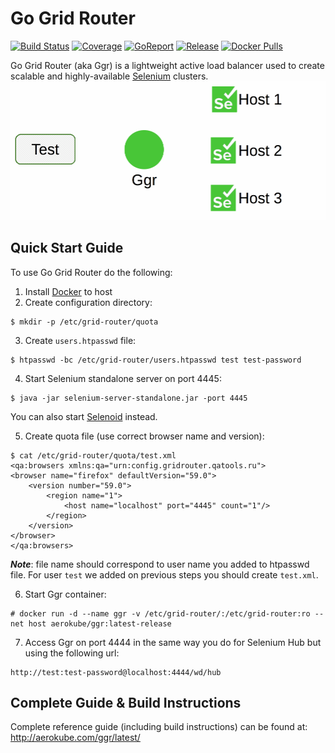 # Go Grid Router
[![Build Status](https://travis-ci.org/aerokube/ggr.svg?branch=master)](https://travis-ci.org/aerokube/ggr)
[![Coverage](https://codecov.io/github/aerokube/ggr/coverage.svg)](https://codecov.io/gh/aerokube/ggr)
[![GoReport](https://goreportcard.com/badge/github.com/aerokube/ggr)](https://goreportcard.com/report/github.com/aerokube/ggr)
[![Release](https://img.shields.io/github/release/aerokube/ggr.svg)](https://github.com/aerokube/ggr/releases/latest)
[![Docker Pulls](https://img.shields.io/docker/pulls/aerokube/ggr.svg)](https://hub.docker.com/r/aerokube/ggr)

Go Grid Router (aka Ggr) is a lightweight active load balancer used to create scalable and highly-available [Selenium](http://seleniumhq.org/) clusters.
![Ggr Animation](docs/img/ggr-animation.gif)

## Quick Start Guide
To use Go Grid Router do the following:
1) Install [Docker](http://docker.com/) to host
2) Create configuration directory:
```
$ mkdir -p /etc/grid-router/quota
```
3) Create ```users.htpasswd``` file:
```
$ htpasswd -bc /etc/grid-router/users.htpasswd test test-password
```
4) Start Selenium standalone server on port 4445:
```
$ java -jar selenium-server-standalone.jar -port 4445
```
You can also start [Selenoid](https://github.com/aerokube/selenoid) instead.

5) Create quota file (use correct browser name and version):
```
$ cat /etc/grid-router/quota/test.xml
<qa:browsers xmlns:qa="urn:config.gridrouter.qatools.ru">
<browser name="firefox" defaultVersion="59.0">
    <version number="59.0">
        <region name="1">
            <host name="localhost" port="4445" count="1"/>
        </region>
    </version>
</browser>
</qa:browsers>
```
***Note***: file name should correspond to user name you added to htpasswd file. For user ```test``` we added on previous steps you should create ```test.xml```.

6) Start Ggr container:
```
# docker run -d --name ggr -v /etc/grid-router/:/etc/grid-router:ro --net host aerokube/ggr:latest-release
```
7) Access Ggr on port 4444 in the same way you do for Selenium Hub but using the following url:
```
http://test:test-password@localhost:4444/wd/hub
```

## Complete Guide & Build Instructions

Complete reference guide (including build instructions) can be found at: http://aerokube.com/ggr/latest/
